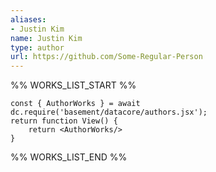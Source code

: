 ```yaml
---
aliases:
- Justin Kim
name: Justin Kim
type: author
url: https://github.com/Some-Regular-Person
---
```



%% WORKS_LIST_START %%

```datacorejsx
const { AuthorWorks } = await dc.require('basement/datacore/authors.jsx');
return function View() {
    return <AuthorWorks/>
}
```
%% WORKS_LIST_END %%